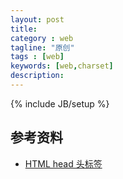 ```yaml
---
layout: post
title: 
category : web
tagline: "原创"
tags : [web]
keywords: [web,charset]
description: 
---
```

{% include JB/setup %}

## 参考资料
- [HTML head 头标签](http://fex.baidu.com/blog/2014/10/html-head-tags/)
